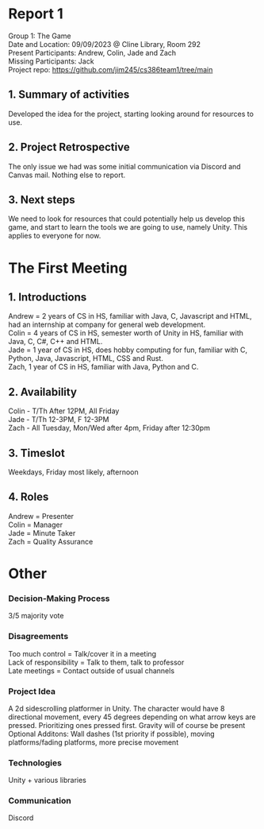 # Report 1
Group 1: The Game<br>
Date and Location: 09/09/2023 @ Cline Library, Room 292 <br>
Present Participants: Andrew, Colin, Jade and Zach <br>
Missing Participants: Jack <br>
Project repo: https://github.com/jim245/cs386team1/tree/main <br>

## 1. Summary of activities
Developed the idea for the project, starting looking around for resources to use. <br>

## 2. Project Retrospective
The only issue we had was some initial communication via Discord and Canvas mail. Nothing else to report. <br>

## 3. Next steps
We need to look for resources that could potentially help us develop this game, and start to learn the tools we are going to use, namely Unity. This applies to everyone for now. <br>

# The First Meeting

## 1. Introductions
Andrew = 2 years of CS in HS, familiar with Java, C, Javascript and HTML, had an internship at company for general web development. <br>
Colin = 4 years of CS in HS, semester worth of Unity in HS, familiar with Java, C, C#, C++ and HTML. <br>
Jade = 1 year of CS in HS, does hobby computing for fun, familiar with C, Python, Java, Javascript, HTML, CSS and Rust. <br>
Zach, 1 year of CS in HS, familiar with Java, Python and C. <br>

## 2. Availability
Colin - T/Th After 12PM, All Friday <br>
Jade - T/Th 12-3PM, F 12-3PM <br>
Zach - All Tuesday, Mon/Wed after 4pm, Friday after 12:30pm <br>

## 3. Timeslot
Weekdays, Friday most likely, afternoon

## 4. Roles
Andrew = Presenter <br>
Colin = Manager <br>
Jade = Minute Taker <br>
Zach = Quality Assurance <br>

# Other

### Decision-Making Process
3/5 majority vote

### Disagreements
Too much control = Talk/cover it in a meeting <br>
Lack of responsibility = Talk to them, talk to professor <br>
Late meetings = Contact outside of usual channels <br>

### Project Idea
A 2d sidescrolling platformer in Unity. The character would have 8 directional movement, every 45 degrees depending on what arrow keys are pressed. Prioritizing ones pressed first. Gravity will of course be present 
Optional Additons: Wall dashes (1st priority if possible), moving platforms/fading platforms, more precise movement

### Technologies
Unity + various libraries

### Communication
Discord
